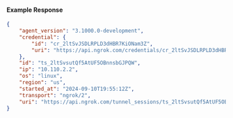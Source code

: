 <!-- Code generated for API Clients. DO NOT EDIT. -->

#### Example Response

```json
{
	"agent_version": "3.1000.0-development",
	"credential": {
		"id": "cr_2ltSvJSDLRPLD3dHBR7KiONam3Z",
		"uri": "https://api.ngrok.com/credentials/cr_2ltSvJSDLRPLD3dHBR7KiONam3Z"
	},
	"id": "ts_2ltSvsutQf5AtUF5OBnnsbGJPQW",
	"ip": "10.110.2.2",
	"os": "linux",
	"region": "us",
	"started_at": "2024-09-10T19:55:12Z",
	"transport": "ngrok/2",
	"uri": "https://api.ngrok.com/tunnel_sessions/ts_2ltSvsutQf5AtUF5OBnnsbGJPQW"
}
```

